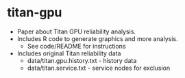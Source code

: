 # titan-gpu

- Paper about Titan GPU reliability analysis.
- Includes R code to generate graphics and more analysis.
  - See code/README for instructions
- Includes original Titan reliability data
  - data/titan.gpu.history.txt - history data
  - data/titan.service.txt - service nodes for exclusion
